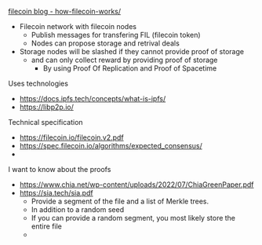 [filecoin blog - how-filecoin-works/](https://docs.filecoin.io/about-filecoin/how-filecoin-works/)
- Filecoin network with filecoin nodes
  - Publish messages for transfering FIL (filecoin token)
  - Nodes can propose storage and retrival deals
- Storage nodes will be slashed if they cannot provide proof of storage
  - and can only collect reward by providing proof of storage
    - By using Proof Of Replication and Proof of Spacetime


Uses technologies
- https://docs.ipfs.tech/concepts/what-is-ipfs/
- https://libp2p.io/


Technical specification
- https://filecoin.io/filecoin.v2.pdf
- https://spec.filecoin.io/algorithms/expected_consensus/
- 

I want to know about the proofs
- https://www.chia.net/wp-content/uploads/2022/07/ChiaGreenPaper.pdf
- https://sia.tech/sia.pdf
  - Provide a segment of the file and a list of Merkle trees.
  - In addition to a random seed
  - If you can provide a random segment, you most likely store the entire file
  - 




